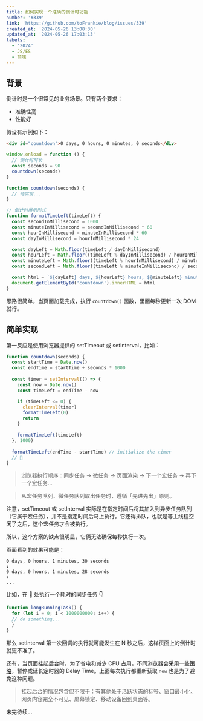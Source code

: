 ```yaml
---
title: 如何实现一个准确的倒计时功能
number: '#339'
link: 'https://github.com/toFrankie/blog/issues/339'
created_at: '2024-05-26 13:08:30'
updated_at: '2024-05-26 17:03:13'
labels:
  - '2024'
  - JS/ES
  - 前端
---
```

## 背景

倒计时是一个很常见的业务场景。只有两个要求：

- 准确性高
- 性能好

假设有示例如下：

```html
<div id="countdown">0 days, 0 hours, 0 minutes, 0 seconds</div>
```

```js
window.onload = function () {
  // 倒计时时长
  const seconds = 90
  countdown(seconds)
}

function countdown(seconds) {
  // 待实现...
}

// 倒计时展示形式
function formatTimeLeft(timeLeft) {
  const secondInMillisecond = 1000
  const minuteInMillisecond = secondInMillisecond * 60
  const hourInMillisecond = minuteInMillisecond * 60
  const dayInMillisecond = hourInMillisecond * 24

  const dayLeft = Math.floor(timeLeft / dayInMillisecond)
  const hourLeft = Math.floor((timeLeft % dayInMillisecond) / hourInMillisecond)
  const minuteLeft = Math.floor((timeLeft % hourInMillisecond) / minuteInMillisecond)
  const secondLeft = Math.floor((timeLeft % minuteInMillisecond) / secondInMillisecond)

  const html = `${dayLeft} days, ${hourLeft} hours, ${minuteLeft} minutes, ${secondLeft} seconds`
  document.getElementById('countdown').innerHTML = html
}
```

思路很简单，当页面加载完成，执行 `countdown()` 函数，里面每秒更新一次 DOM 就行。

## 简单实现

第一反应是使用浏览器提供的 setTimeout 或 setInterval，比如：

```js
function countdown(seconds) {
  const startTime = Date.now()
  const endTime = startTime + seconds * 1000
  
  const timer = setInterval(() => {
    const now = Date.now()
    const timeLeft = endTime - now

    if (timeLeft <= 0) {
      clearInterval(timer)
      formatTimeLeft(0)
      return
    }

    formatTimeLeft(timeLeft)
  }, 1000)
  
  formatTimeLeft(endTime - startTime) // initialize the timer
  // 🙋
}
```

> 浏览器执行顺序：同步任务 → 微任务 → 页面渲染 → 下一个宏任务 → 再下一个宏任务...

> 从宏任务队列、微任务队列取出任务时，遵循「先进先出」原则。

注意，setTimeout 或 setInterval 实际是在指定时间后将其加入到异步任务队列（它属于宏任务），并不是指定时间后马上执行。它还得排队，也就是等主线程空闲了之后，这个宏任务才会被执行。

所以，这个方案的缺点很明显，它俩无法确保每秒执行一次。

页面看到的效果可能是：

```
0 days, 0 hours, 1 minutes, 30 seconds
↓
0 days, 0 hours, 1 minutes, 28 seconds
↓
...
```



比如，在 🙋 处执行一个耗时的同步任务 👇

```js
function longRunningTask() {
  for (let i = 0; i < 1000000000; i++) {
  // do something...
  }
}
```

那么 setInterval 第一次回调的执行就可能发生在 N 秒之后，这样页面上的倒计时就更不准了。

还有，当页面挂起后台时，为了省电和减少 CPU 占用，不同浏览器会采用一些[策略](https://developer.chrome.com/blog/timer-throttling-in-chrome-88)，暂停或延长定时器的 Delay Time。上面每次执行都重新获取 `now` 也是为了避免这种问题。

> 挂起后台的情况包含但不限于：有其他处于活跃状态的标签、窗口最小化、网页内容完全不可见、屏幕锁定、移动设备回到桌面等。



未完待续...



